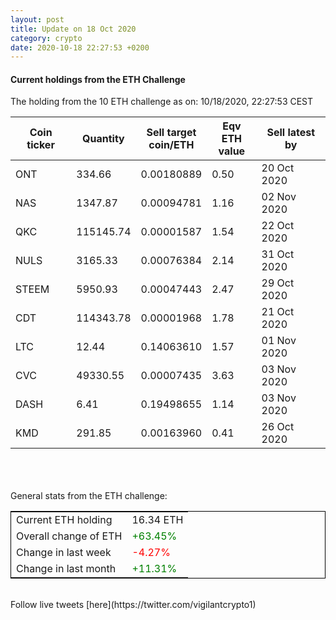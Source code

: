 ```yaml
---
layout: post
title: Update on 18 Oct 2020
category: crypto
date: 2020-10-18 22:27:53 +0200
---
```

<!-- Global site tag (gtag.js) - Google Analytics -->
<script async src="https://www.googletagmanager.com/gtag/js?id=UA-103831149-5"></script>
<script>
  window.dataLayer = window.dataLayer || [];
  function gtag(){dataLayer.push(arguments);}
  gtag('js', new Date());

  gtag('config', 'UA-103831149-5');
</script>


#### Current holdings from the ETH Challenge

The holding from the 10 ETH challenge as on: 10/18/2020, 22:27:53 CEST

|Coin ticker|Quantity|Sell target<br>coin/ETH|Eqv ETH<br>value|Sell latest by|
|-----------|--------|-----------|-----------|--------------|
ONT|334.66|  0.00180889|0.50|20 Oct 2020|
NAS|1347.87|  0.00094781|1.16|02 Nov 2020|
QKC|115145.74|  0.00001587|1.54|22 Oct 2020|
NULS|3165.33|  0.00076384|2.14|31 Oct 2020|
STEEM|5950.93|  0.00047443|2.47|29 Oct 2020|
CDT|114343.78|  0.00001968|1.78|21 Oct 2020|
LTC|12.44|  0.14063610|1.57|01 Nov 2020|
CVC|49330.55|  0.00007435|3.63|03 Nov 2020|
DASH|6.41|  0.19498655|1.14|03 Nov 2020|
KMD|291.85|  0.00163960|0.41|26 Oct 2020|

<br>
<br>
<br>
General stats from the ETH challenge:

<table style="border:1px solid black;margin-left:auto;margin-right:auto;">
	<tbody>
	<tr>
		<td>Current ETH holding</td>
		<td>     16.34 ETH</td>
	</tr>
	<tr>
		<td>Overall change of ETH</td>
		<td><font color="green">+63.45%</font></td>
	</tr>
	<tr>
		<td>Change in last week</td>
		<td><font color="red">-4.27%</font></td>
	</tr>
	<tr>
		<td>Change in last month</td>
		<td><font color="green">+11.31%</font></td>
	</tr>
	</tbody>
</table>

<br>
Follow live tweets [here](https://twitter.com/vigilantcrypto1)
<br>
<br>